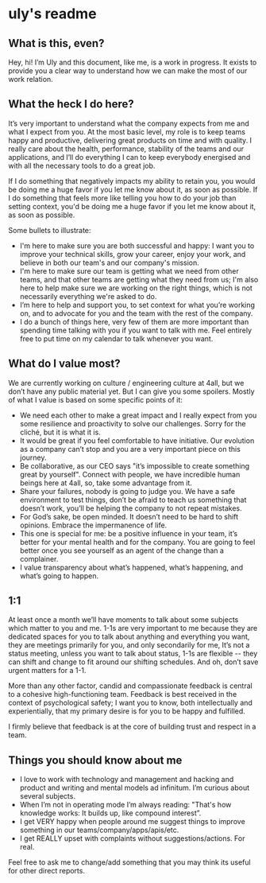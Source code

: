 # uly's readme

## What is this, even?

Hey, hi! I’m Uly and this document, like me, is a work in progress. It exists to provide you a clear way to understand how we can make the most of our work relation. 

## What the heck I do here?

It’s very important to understand what the company expects from me and what I expect from you. At the most basic level, my role is to keep teams happy and productive, delivering great products on time and with quality. I really care about the health, performance, stability of the teams and our applications, and I’ll do everything I can to keep everybody energised and with all the necessary tools to do a great job.

If I do something that negatively impacts my ability to retain you, you would be doing me a huge favor if you let me know about it, as soon as possible. If I do something that feels more like telling you how to do your job than setting context, you'd be doing me a huge favor if you let me know about it, as soon as possible.

Some bullets to illustrate:

* I'm here to make sure you are both successful and happy: I want you to improve your technical skills, grow your career, enjoy your work, and believe in both our team's and our company's mission.
* I'm here to make sure our team is getting what we need from other teams, and that other teams are getting what they need from us; I'm also here to help make sure we are working on the right things, which is not necessarily everything we're asked to do.
* I’m here to help and support you, to set context for what you’re working on, and to advocate for you and the team with the rest of the company.
* I do a bunch of things here, very few of them are more important than spending time talking with you if you want to talk with me. Feel entirely free to put time on my calendar to talk whenever you want. 

## What do I value most?

We are currently working on culture / engineering culture at 4all, but we don’t have any public material yet. But I can give you some spoilers. Mostly of what I value is based on some specific points of it:

* We need each other to make a great impact and I really expect from you some resilience and proactivity to solve our challenges. Sorry for the cliché, but it is what it is.
* It would be great if you feel comfortable to have initiative. Our evolution as a company can’t stop and you are a very important piece on this journey.
* Be collaborative, as our CEO says "it’s impossible to create something great by yourself". Connect with people, we have incredible human beings here at 4all, so, take some advantage from it.
* Share your failures, nobody is going to judge you. We have a safe environment to test things, don’t be afraid to teach us something that doesn’t work, you’ll be helping the company to not repeat mistakes.
* For God’s sake, be open minded. It doesn’t need to be hard to shift opinions. Embrace the impermanence of life.
* This one is special for me: be a positive influence in your team, it’s better for your mental health and for the company. You are going to feel better once you see yourself as an agent of the change than a complainer.
* I value transparency about what’s happened, what’s happening, and what’s going to happen.

## 1:1

At least once a month we’ll have moments to talk about some subjects which matter to you and me. 1-1s are very important to me because they are dedicated spaces for you to talk about anything and everything you want, they are meetings primarily for you, and only secondarily for me, It’s not a status meeting, unless you want to talk about status, 1-1s are flexible -- they can shift and change to fit around our shifting schedules. And oh, don’t save urgent matters for a 1-1. 

More than any other factor, candid and compassionate feedback is central to a cohesive high-functioning team. Feedback is best received in the context of psychological safety; I want you to know, both intellectually and experientially, that my primary desire is for you to be happy and fulfilled. 

I firmly believe that feedback is at the core of building trust and respect in a team.

## Things you should know about me

* I love to work with technology and management and hacking and product and writing and mental models ad infinitum. I’m curious about several subjects. 
* When I’m not in operating mode I’m always reading: "That's how knowledge works: It builds up, like compound interest”.
* I get VERY happy when people around me suggest things to improve something in our teams/company/apps/apis/etc.
* I get REALLY upset with complaints without suggestions/actions. For real.

Feel free to ask me to change/add something that you may think its useful for other direct reports.








